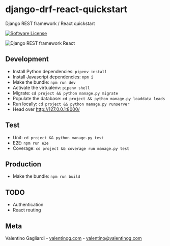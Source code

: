 # django-drf-react-quickstart
Django REST framework / React quickstart

[![Software License](https://img.shields.io/badge/license-MIT-brightgreen.svg?style=flat)](LICENSE)

![Django REST framework React](https://www.valentinog.com/blog/wp-content/uploads/2018/01/django-rest-framework-react.png)

## Development

* Install Python dependencies: `pipenv install`
* Install Javascript dependencies: `npm i`
* Make the bundle: `npm run dev`
* Activate the virtualenv: `pipenv shell`
* Migrate: `cd project && python manage.py migrate`
* Populate the database: `cd project && python manage.py loaddata leads`
* Run locally: `cd project && python manage.py runserver`
* Head over http://127.0.0.1:8000/

## Test

* Unit: `cd project && python manage.py test`
* E2E: `npm run e2e`
* Coverage: `cd project && coverage run manage.py test`

## Production

* Make the bundle: `npm run build`

## TODO

* Authentication
* React routing

## Meta

Valentino Gagliardi - [valentinog.com](https://www.valentinog.com) - valentino@valentinog.com


